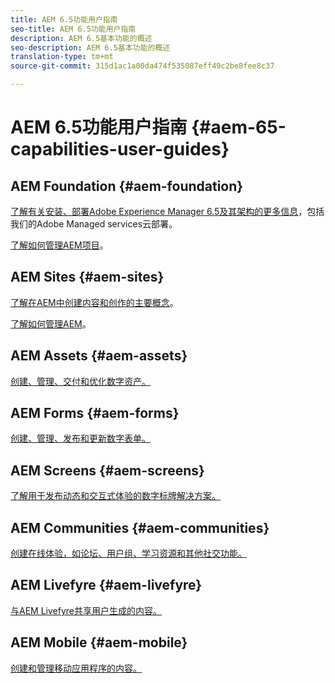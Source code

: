 ```yaml
---
title: AEM 6.5功能用户指南
seo-title: AEM 6.5功能用户指南
description: AEM 6.5基本功能的概述
seo-description: AEM 6.5基本功能的概述
translation-type: tm+mt
source-git-commit: 315d1ac1a00da474f535087eff49c2be8fee8c37

---
```



# AEM 6.5功能用户指南 {#aem-65-capabilities-user-guides}

## AEM Foundation {#aem-foundation}

[了解有关安装、部署Adobe Experience Manager 6.5及其架构的更多信息](/help/sites-deploying/home.md)，包括我们的Adobe Managed services云部署。

[了解如何管理AEM项目](/help/managing/home.md)。

## AEM Sites {#aem-sites}

[了解在AEM中创建内容和创作的主要概念](/help/sites-authoring/home.md)。

[了解如何管理AEM](/help/sites-administering/home.md)。

## AEM Assets {#aem-assets}

[创建、管理、交付和优化数字资产。](/help/assets/home.md)

## AEM Forms {#aem-forms}

[创建、管理、发布和更新数字表单。](/help/forms/home.md)

## AEM Screens {#aem-screens}

[了解用于发布动态和交互式体验的数字标牌解决方案。](https://docs.adobe.com/content/help/en/experience-manager-screens/user-guide/aem-screens-introduction.html)

## AEM Communities {#aem-communities}

[创建在线体验，如论坛、用户组、学习资源和其他社交功能。](/help/communities/home.md)

## AEM Livefyre {#aem-livefyre}

[与AEM Livefyre共享用户生成的内容。](https://marketing.adobe.com/resources/help/en_US/livefyre/home.html)

## AEM Mobile {#aem-mobile}

[创建和管理移动应用程序的内容。](/help/mobile/home.md)
